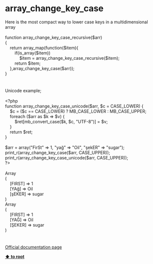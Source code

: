 # array_change_key_case




<div class="phpcode"><span class="html">
Here is the most compact way to lower case keys in a multidimensional array<br><br>function array_change_key_case_recursive($arr)<br>{<br>&#xA0; &#xA0; return array_map(function($item){<br>&#xA0; &#xA0; &#xA0; &#xA0; if(is_array($item))<br>&#xA0; &#xA0; &#xA0; &#xA0; &#xA0; &#xA0; $item = array_change_key_case_recursive($item);<br>&#xA0; &#xA0; &#xA0; &#xA0; return $item;<br>&#xA0; &#xA0; },array_change_key_case($arr));<br>}</span>
</div>
  

#


<div class="phpcode"><span class="html">
Unicode example;<br><br><span class="default">&lt;?php<br></span><span class="keyword">function </span><span class="default">array_change_key_case_unicode</span><span class="keyword">(</span><span class="default">$arr</span><span class="keyword">, </span><span class="default">$c </span><span class="keyword">= </span><span class="default">CASE_LOWER</span><span class="keyword">) {<br>&#xA0; &#xA0; </span><span class="default">$c </span><span class="keyword">= (</span><span class="default">$c </span><span class="keyword">== </span><span class="default">CASE_LOWER</span><span class="keyword">) ? </span><span class="default">MB_CASE_LOWER </span><span class="keyword">: </span><span class="default">MB_CASE_UPPER</span><span class="keyword">;<br>&#xA0; &#xA0; foreach (</span><span class="default">$arr </span><span class="keyword">as </span><span class="default">$k </span><span class="keyword">=&gt; </span><span class="default">$v</span><span class="keyword">) {<br>&#xA0; &#xA0; &#xA0; &#xA0; </span><span class="default">$ret</span><span class="keyword">[</span><span class="default">mb_convert_case</span><span class="keyword">(</span><span class="default">$k</span><span class="keyword">, </span><span class="default">$c</span><span class="keyword">, </span><span class="string">&quot;UTF-8&quot;</span><span class="keyword">)] = </span><span class="default">$v</span><span class="keyword">;<br>&#xA0; &#xA0; }<br>&#xA0; &#xA0; return </span><span class="default">$ret</span><span class="keyword">;<br>}<br><br></span><span class="default">$arr </span><span class="keyword">= array(</span><span class="string">&quot;FirSt&quot; </span><span class="keyword">=&gt; </span><span class="default">1</span><span class="keyword">, </span><span class="string">&quot;ya&#x11F;&quot; </span><span class="keyword">=&gt; </span><span class="string">&quot;Oil&quot;</span><span class="keyword">, </span><span class="string">&quot;&#x15F;ekER&quot; </span><span class="keyword">=&gt; </span><span class="string">&quot;sugar&quot;</span><span class="keyword">);<br></span><span class="default">print_r</span><span class="keyword">(</span><span class="default">array_change_key_case</span><span class="keyword">(</span><span class="default">$arr</span><span class="keyword">, </span><span class="default">CASE_UPPER</span><span class="keyword">));<br></span><span class="default">print_r</span><span class="keyword">(</span><span class="default">array_change_key_case_unicode</span><span class="keyword">(</span><span class="default">$arr</span><span class="keyword">, </span><span class="default">CASE_UPPER</span><span class="keyword">));<br></span><span class="default">?&gt;<br></span><br>Array<br>(<br>&#xA0; &#xA0; [FIRST] =&gt; 1<br>&#xA0; &#xA0; [YA&#x11F;] =&gt; Oil<br>&#xA0; &#xA0; [&#x15F;EKER] =&gt; sugar<br>)<br>Array<br>(<br>&#xA0; &#xA0; [FIRST] =&gt; 1<br>&#xA0; &#xA0; [YA&#x11E;] =&gt; Oil<br>&#xA0; &#xA0; [&#x15E;EKER] =&gt; sugar<br>)</span>
</div>
  

#

[Official documentation page](https://www.php.net/manual/en/function.array-change-key-case.php)

**[⬆ to root](/)**